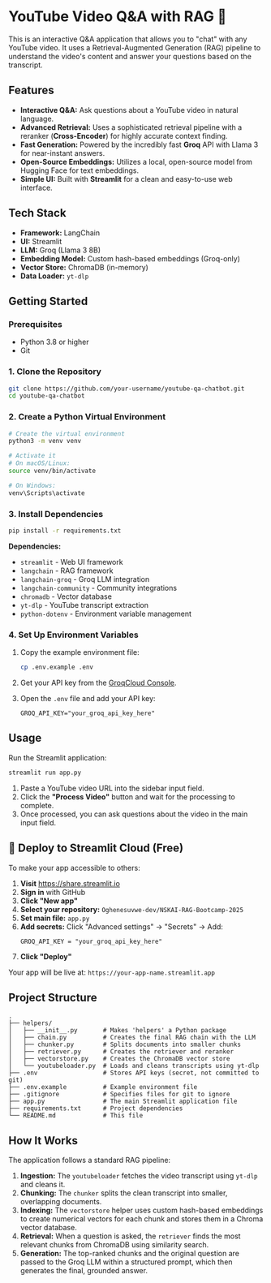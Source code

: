 # YouTube Video Q&A with RAG 💬

This is an interactive Q&A application that allows you to "chat" with any YouTube video. It uses a Retrieval-Augmented Generation (RAG) pipeline to understand the video's content and answer your questions based on the transcript.

## Features

- **Interactive Q&A:** Ask questions about a YouTube video in natural language.
- **Advanced Retrieval:** Uses a sophisticated retrieval pipeline with a reranker (**Cross-Encoder**) for highly accurate context finding.
- **Fast Generation:** Powered by the incredibly fast **Groq** API with Llama 3 for near-instant answers.
- **Open-Source Embeddings:** Utilizes a local, open-source model from Hugging Face for text embeddings.
- **Simple UI:** Built with **Streamlit** for a clean and easy-to-use web interface.

## Tech Stack

- **Framework:** LangChain
- **UI:** Streamlit
- **LLM:** Groq (Llama 3 8B)
- **Embedding Model:** Custom hash-based embeddings (Groq-only)
- **Vector Store:** ChromaDB (in-memory)
- **Data Loader:** `yt-dlp`

## Getting Started

### Prerequisites

- Python 3.8 or higher
- Git

### 1. Clone the Repository

```bash
git clone https://github.com/your-username/youtube-qa-chatbot.git
cd youtube-qa-chatbot
```

### 2. Create a Python Virtual Environment

```bash
# Create the virtual environment
python3 -m venv venv

# Activate it
# On macOS/Linux:
source venv/bin/activate

# On Windows:
venv\Scripts\activate
```

### 3. Install Dependencies

```bash
pip install -r requirements.txt
```

**Dependencies:**
- `streamlit` - Web UI framework
- `langchain` - RAG framework
- `langchain-groq` - Groq LLM integration
- `langchain-community` - Community integrations
- `chromadb` - Vector database
- `yt-dlp` - YouTube transcript extraction
- `python-dotenv` - Environment variable management

### 4. Set Up Environment Variables

1. Copy the example environment file:
   ```bash
   cp .env.example .env
   ```

2. Get your API key from the [GroqCloud Console](https://console.groq.com/keys).

3. Open the `.env` file and add your API key:
   ```
   GROQ_API_KEY="your_groq_api_key_here"
   ```

## Usage

Run the Streamlit application:

```bash
streamlit run app.py
```

1. Paste a YouTube video URL into the sidebar input field.
2. Click the **"Process Video"** button and wait for the processing to complete.
3. Once processed, you can ask questions about the video in the main input field.

## 🚀 Deploy to Streamlit Cloud (Free)

To make your app accessible to others:

1. **Visit** https://share.streamlit.io
2. **Sign in** with GitHub
3. **Click "New app"**
4. **Select your repository:** `Oghenesuvwe-dev/NSKAI-RAG-Bootcamp-2025`
5. **Set main file:** `app.py`
6. **Add secrets:** Click "Advanced settings" → "Secrets" → Add:
   ```
   GROQ_API_KEY = "your_groq_api_key_here"
   ```
7. **Click "Deploy"**

Your app will be live at: `https://your-app-name.streamlit.app`

## Project Structure

```
.
├── helpers/
│   ├── __init__.py       # Makes 'helpers' a Python package
│   ├── chain.py          # Creates the final RAG chain with the LLM
│   ├── chunker.py        # Splits documents into smaller chunks
│   ├── retriever.py      # Creates the retriever and reranker
│   ├── vectorstore.py    # Creates the ChromaDB vector store
│   └── youtubeloader.py  # Loads and cleans transcripts using yt-dlp
├── .env                  # Stores API keys (secret, not committed to git)
├── .env.example          # Example environment file
├── .gitignore            # Specifies files for git to ignore
├── app.py                # The main Streamlit application file
├── requirements.txt      # Project dependencies
└── README.md             # This file
```

## How It Works

The application follows a standard RAG pipeline:

1. **Ingestion:** The `youtubeloader` fetches the video transcript using `yt-dlp` and cleans it.
2. **Chunking:** The `chunker` splits the clean transcript into smaller, overlapping documents.
3. **Indexing:** The `vectorstore` helper uses custom hash-based embeddings to create numerical vectors for each chunk and stores them in a Chroma vector database.
4. **Retrieval:** When a question is asked, the `retriever` finds the most relevant chunks from ChromaDB using similarity search.
5. **Generation:** The top-ranked chunks and the original question are passed to the Groq LLM within a structured prompt, which then generates the final, grounded answer.